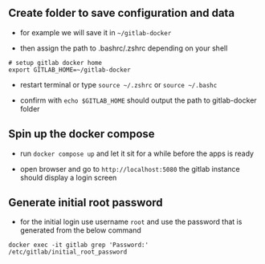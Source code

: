 ## Create folder to save configuration and data
* for example we will save it in `~/gitlab-docker`

* then assign the path to .bashrc/.zshrc depending on your shell

```
# setup gitlab docker home
export GITLAB_HOME=~/gitlab-docker
```

* restart terminal or type `source ~/.zshrc` or `source ~/.bashc`

* confirm with `echo $GITLAB_HOME` should output the path to gitlab-docker folder

## Spin up the docker compose
* run `docker compose up` and let it sit for a while before the apps is ready

* open browser and go to `http://localhost:5080` the gitlab instance should display a login screen

## Generate initial root password
* for the initial login use username `root` and use the password that is generated from the below command

`docker exec -it gitlab grep 'Password:' /etc/gitlab/initial_root_password`